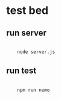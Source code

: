 # test bed

## run server

```bash

    node server.js

```

## run test

```bash

    npm run nemo

```
